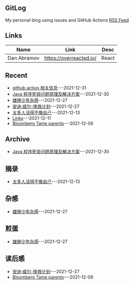 ## GitLog 
My personal blog using issues and GitHub Actions [RSS Feed](https://bxb100.github.io/blog/feed.xml)
## Links
| Name | Link | Desc |
| ---- | ---- | ---- |
| Dan Abramov | https://overreacted.io/ | React |

## Recent
- [github action 相关信息](https://github.com/bxb100/blog/issues/7)---2021-12-31
- [Java 程序死锁问题原理及解决方案](https://github.com/bxb100/blog/issues/6)---2021-12-30
- [雄狮少年杂感](https://github.com/bxb100/blog/issues/5)---2021-12-27
- [安迪·威尔-挽救计划](https://github.com/bxb100/blog/issues/4)---2021-12-27
- [太多人活得不像自己](https://github.com/bxb100/blog/issues/3)---2021-12-13
- [Links](https://github.com/bxb100/blog/issues/2)---2021-12-11
- [Bloomberg Tame parents](https://github.com/bxb100/blog/issues/1)---2021-12-06

## Archive
- [Java 程序死锁问题原理及解决方案](https://github.com/bxb100/blog/issues/6)---2021-12-30


## 摘录
- [太多人活得不像自己](https://github.com/bxb100/blog/issues/3)---2021-12-13


## 杂感
- [雄狮少年杂感](https://github.com/bxb100/blog/issues/5)---2021-12-27


## 煎蛋
- [雄狮少年杂感](https://github.com/bxb100/blog/issues/5)---2021-12-27


## 读后感
- [安迪·威尔-挽救计划](https://github.com/bxb100/blog/issues/4)---2021-12-27
- [Bloomberg Tame parents](https://github.com/bxb100/blog/issues/1)---2021-12-06

